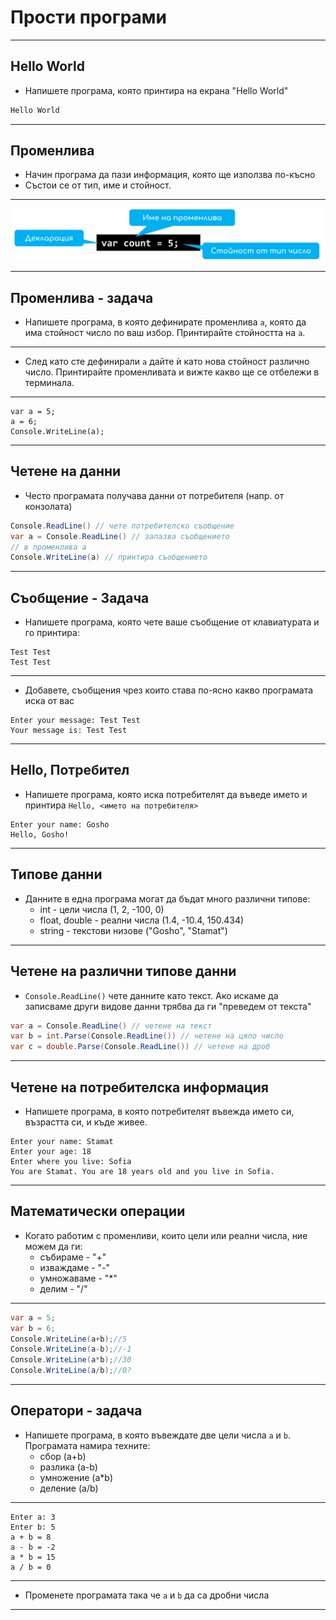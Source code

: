# Прости програми

---
## Hello World

- Напишете програма, която принтира на екрана "Hello World"
```txt
Hello World
```
---
## Променлива

- Начин програма да пази информация, която ще използва по-късно
- Състои се от тип, име и стойност.
---

![](/Attachments/IT-Career-Basic-Task-Pic-1.png)

---
## Променлива - задача

- Напишете програма, в която дефинирате променлива `a`, която да има стойност число по ваш избор. Принтирайте стойността на `a`.
---
- След като сте дефинирали `a` дайте ѝ като нова стойност различно число. Принтирайте променливата и вижте какво ще се отбележи в терминала.
---
```
var a = 5;
a = 6;
Console.WriteLine(a);
```
---
## Четене на данни

- Често програмата получава данни от потребителя (напр. от конзолата)
```c#
Console.ReadLine() // чете потребителско съобщение
var a = Console.ReadLine() // запазва съобщението
// в променлива а
Console.WriteLine(a) // принтира съобщението
```
---
## Съобщение - Задача

- Напишете програма, която чете ваше съобщение от клавиатурата и го принтира:
```
Test Test
Test Test
```

---
- Добавете, съобщения чрез които става по-ясно какво програмата иска от вас

```
Enter your message: Test Test
Your message is: Test Test
```

---
## Hello, Потребител

- Напишете програма, която иска потребителят да въведе името и принтира `Hello, <името на потребителя>`

```
Enter your name: Gosho
Hello, Gosho!
```
---
## Типове данни

- Данните в една програма могат да бъдат много различни типове:
    - int - цели числа (1, 2, -100, 0)
    - float, double - реални числа (1.4, -10.4, 150.434)
    - string - текстови низове ("Gosho", "Stamat")
---
## Четене на различни типове данни

- `Console.ReadLine()` чете данните като текст. Ако искаме да записваме други видове данни трябва да ги "преведем от текста"
```c#
var a = Console.ReadLine() // четене на текст
var b = int.Parse(Console.ReadLine()) // четене на цяло число
var c = double.Parse(Console.ReadLine()) // четене на дроб
```
---
## Четене на потребителска информация

- Напишете програма, в която потребителят въвежда името си, възрастта си, и къде живее.
```
Enter your name: Stamat
Enter your age: 18
Enter where you live: Sofia
You are Stamat. You are 18 years old and you live in Sofia.
```
---
## Математически операции

- Когато работим с променливи, които цели или реални числа, ние можем да ги:
    - събираме - "+"
    - изваждаме - "-"
    - умножаваме - "\*"
    - делим - "/"
---
```c#
var a = 5;
var b = 6;
Console.WriteLine(a+b);//5
Console.WriteLine(a-b);//-1
Console.WriteLine(a*b);//30
Console.WriteLine(a/b);//0?
```
---
## Оператори - задача

- Напишете програма, в която въвеждате две цели числа `a` и `b`. Програмата намира техните:
    - сбор (a+b)
    - разлика (a-b)
    - умножение (a\*b)
    - деление (a/b)
---

```
Enter a: 3
Enter b: 5
a + b = 8
a - b = -2
a * b = 15
a / b = 0
```

---

- Променете програмата така че `a` и `b` да са дробни числа
---
